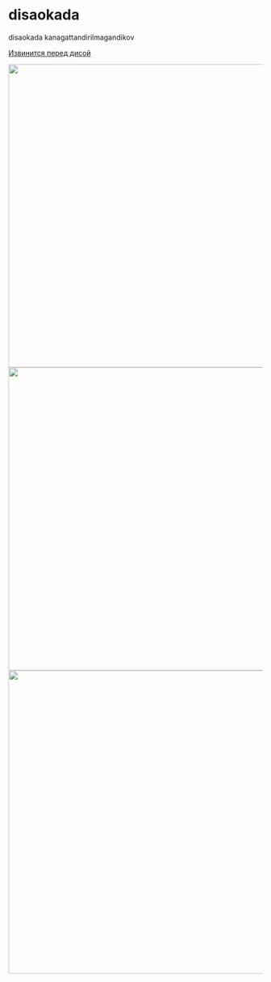 # disaokada
disaokada kanagattandirilmagandikov

<a href="https://vk.com/disabai" class="button">Извинится перед дисой</a>



<img src="https://liter.kz/cache/imagine/1200/uploads/news/2021/02/16/70095d5a-ab31-4488-94ae-b4224645f511.jpg" width="600" height="600">
<img src="https://sun9-7.userapi.com/impg/KkzcmN0ldZEl1d2FwA7IqL1egp5-14K2udcCFA/JGgOGkgFDXw.jpg?size=600x600&quality=96&sign=849ed2edb85b551037826cf2fb770862&type=album" width="600" height="600">
<img src="https://sun9-65.userapi.com/impg/6xEJvrRpIlZ1n4R15g2XdlQjHogW_sZTK1LRJA/pLAfvzrB3Ws.jpg?size=480x360&quality=96&sign=858d3301152c8cdbf156569ed1950f8f&type=album" width="600" height="600">
